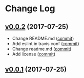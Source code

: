 # Change Log

## [v0.0.2](https://github.com/RoXuS/range-datepicker/tree/0.0.2) (2017-07-25)
- Change README.md ([commit](https://github.com/RoXuS/range-datepicker/commit/4532ee5))
- Add eslint in travis conf ([commit](https://github.com/RoXuS/range-datepicker/commit/708ab6c))
- Change readme.md ([commit](https://github.com/RoXuS/range-datepicker/commit/6f93390))
- Add license ([commit](https://github.com/RoXuS/range-datepicker/commit/b8ccb85))

## [v0.0.1](https://github.com/RoXuS/range-datepicker/tree/0.0.1) (2017-07-25)
